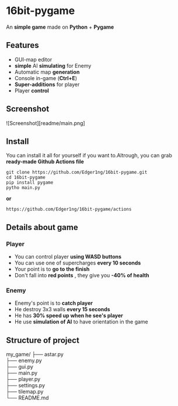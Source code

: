 # 16bit-pygame

An **simple game** made on **Python** + **Pygame**

## Features

- GUI-map editor
- **simple** AI **simulating** for Enemy
- Automatic map **generation**
- Console in-game (**Ctrl+E**)
- **Super-additions** for player
- Player **control**

## Screenshot

![Screenshot][readme/main.png]

## Install

You can install it all for yourself if you want to.Altrough, you can grab **ready-made Github Actions file**

```
git clone https://github.com/Edger1ng/16bit-pygame.git
cd 16bit-pygame
pip install pygame
pytho main.py
```

**or**

```
https://github.com/Edger1ng/16bit-pygame/actions
```

## Details about game

### Player

- You can control player **using WASD buttons**
- You can use one of supercharges **every 10 seconds**
- Your point is to **go to the finish**
- Don't fall into **red points** , they give you **-40% of health**

### Enemy

- Enemy's point is to **catch player**
- He destroy 3x3 walls **every 15 seconds**
- He has **30% speed up when he see's player**
- He use **simulation of AI** to have orientation in the game

## Structure of project

my_game/
├── astar.py         
├── enemy.py         
├── gui.py           
├── main.py          
├── player.py        
├── settings.py      
├── tilemap.py       
└── README.md        

